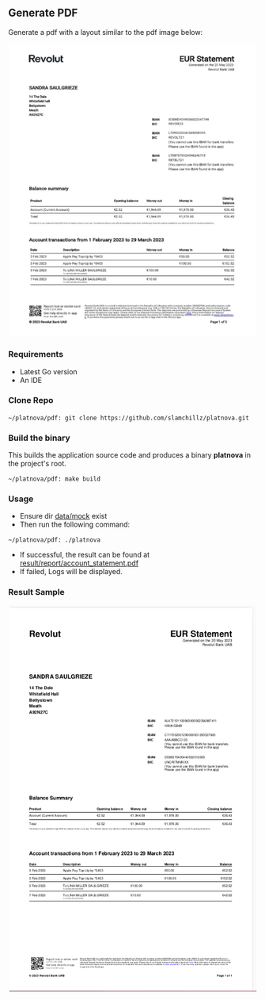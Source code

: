 ## Generate PDF
Generate a pdf with a layout similar to the pdf image below:
<p align="center">
  <img src="images/task_sample.png" alt="Centered Image" width="500"/>
</p>

### Requirements
- Latest Go version
- An IDE

### Clone Repo
```azure
~/platnova/pdf: git clone https://github.com/slamchillz/platnova.git
```

### Build the binary
This builds the application source code and produces a binary **platnova** in the project's root.
```azure
~/platnova/pdf: make build
```

### Usage
- Ensure dir [data/mock](./data/mock/) exist
- Then run the following command:
```azure
~/platnova/pdf: ./platnova
```
- If successful, the result can be found at [result/report/account_statement.pdf](result/report/account_statement.pdf)
- If failed, Logs will be displayed.

### Result Sample
<p align="center">
  <img src="images/result.png" alt="Centered Image" width="500"/>
</p>
